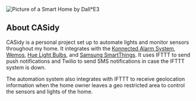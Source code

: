 ![Picture of a Smart Home by Dall*E3](https://fkr7l1l-hoolis.s3.amazonaws.com/casidy.png)

## About CASidy

CASidy is a personal project set up to automate lights and monitor sensors throughout my home. It integrates with the [Konnected Alarm System](https://konnected.io/products/konnected-alarm-panel-wired-alarm-system-conversion-kit), [Wemos](https://www.belkin.com/support-article/?articleNum=226110), [Hue Light Bulbs](https://www.philips-hue.com/en-us), and [Samsung SmartThings](https://www.samsung.com/us/smartthings/). It uses IFTTT to send push notifications and Twilio to send SMS notifications in case the IFTTT system is down.

The automation system also integrates with IFTTT to receive geolocation information when the home owner leaves a geo restricted area to control the sensors and lights of the home. 